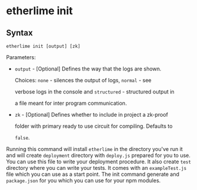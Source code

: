 # etherlime init

## Syntax

```text
etherlime init [output] [zk]
```

Parameters:

* `output` - \[Optional\] Defines the way that the logs are shown.

  Choices: `none` - silences the output of logs, `normal` - see

  verbose logs in the console and `structured` - structured output in

  a file meant for inter program communication.

* `zk` - \[Optional\] Defines whether to include in project a zk-proof

  folder with primary ready to use circuit for compiling. Defaults to

  `false`.

Running this command will install `etherlime` in the directory you've run it and will create `deployment` directory with `deploy.js` prepared for you to use. You can use this file to write your deployment procedure. It also create `test` directory where you can write your tests. It comes with an `exampleTest.js` file which you can use as a start point. The init command generate and `package.json` for you which you can use for your npm modules.

